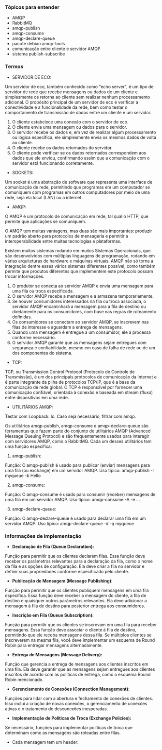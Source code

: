 ### Tópicos para entender

- AMQP
- RabbitMQ
- amqp-publish
- amqp-consume
- amqp-declare-queue
- pacote debian amqp-tools
- comunicação entre cliente e servidor AMQP
- sistema publish-subscribe

### Termos

- SERVIDOR DE ECO:
  
Um servidor de eco, também conhecido como "echo server", é um tipo de servidor de rede que recebe mensagens ou dados de um cliente e simplesmente os retorna ao cliente sem realizar nenhum processamento adicional. O propósito principal de um servidor de eco é verificar a conectividade e a funcionalidade da rede, bem como testar o comportamento de transmissão de dados entre um cliente e um servidor.

1. O cliente estabelece uma conexão com o servidor de eco.
2. O cliente envia uma mensagem ou dados para o servidor.
3. O servidor recebe os dados e, em vez de realizar algum processamento ou lógica específica, ele simplesmente envia os mesmos dados de volta ao cliente.
4. O cliente recebe os dados retornados do servidor.
5. O cliente pode verificar se os dados retornados correspondem aos dados que ele enviou, confirmando assim que a comunicação com o servidor está funcionando corretamente.

- SOCKETS:

Um socket é uma abstração de software que representa uma interface de comunicação de rede, permitindo que programas em um computador se comuniquem com programas em outros computadores por meio de uma rede, seja ela local (LAN) ou a internet.

- AMQP:

O AMQP é um protocolo de comunicação em rede, tal qual o HTTP, que permite que aplicações se comuniquem. 

O AMQP tem muitas vantagens, mas duas são mais importantes: produzir um padrão aberto para protocolos de mensageria e permitir a interoperabilidade entre muitas tecnologias e plataformas.

Existem muitos sistemas rodando em muitos Sistemas Operacionais, que são desenvolvidos com múltiplas linguagens de programação, rodando em várias arquiteturas de hardware e máquinas virtuais. AMQP não só torna a integração dentre esses vários sistemas diferentes possível, como também permite que produtos diferentes que implementem este protocolo possam trocar informações.

1. O produtor se conecta ao servidor AMQP e envia uma mensagem para uma fila ou troca especificada.
2. O servidor AMQP recebe a mensagem e a armazena temporariamente.
3. Se houver consumidores interessados na fila ou troca associada, o servidor AMQP encaminhará a mensagem para a fila de destino ou diretamente para os consumidores, com base nas regras de roteamento definidas.
4. Os consumidores se conectam ao servidor AMQP, se inscrevem nas filas de interesse e aguardam a entrega de mensagens.
5. Quando uma mensagem é entregue a um consumidor, ele a processa conforme necessário.
6. O servidor AMQP garante que as mensagens sejam entregues com segurança e confiabilidade, mesmo em caso de falha de rede ou de um dos componentes do sistema.

- TCP:

TCP, ou Transmission Control Protocol (Protocolo de Controle de Transmissão), é um dos principais protocolos de comunicação da Internet e é parte integrante da pilha de protocolos TCP/IP, que é a base da comunicação de rede global. O TCP é responsável por fornecer uma comunicação confiável, orientada à conexão e baseada em stream (fluxo) entre dispositivos em uma rede.

- UTILITÁRIOS AMQP:

Testar com Loopback: lo. Caso seja necessário, filtrar com amqp.

Os utilitários amqp-publish, amqp-consume e amqp-declare-queue são ferramentas que fazem parte do conjunto de utilitários AMQP (Advanced Message Queuing Protocol) e são frequentemente usados para interagir com servidores AMQP, como o RabbitMQ. Cada um desses utilitários tem uma função específica:

1. amqp-publish:

Função: O amqp-publish é usado para publicar (enviar) mensagens para uma fila (ou exchange) em um servidor AMQP.
Uso típico: amqp-publish -r myqueue -b Hello

2. amqp-consume:

Função: O amqp-consume é usado para consumir (receber) mensagens de uma fila em um servidor AMQP.
Uso típico: amqp-consume -A -e ...

3. amqp-declare-queue:

Função: O amqp-declare-queue é usado para declarar uma fila em um servidor AMQP.
Uso típico: amqp-declare-queue -d -q myqueue

### Informações de implementação

- **Declaração de Fila (Queue Declaration):**
  
Função para permitir que os clientes declarem filas.
Essa função deve receber os parâmetros relevantes para a declaração da fila, como o nome da fila e as opções de configuração.
Ela deve criar a fila no servidor e definir suas propriedades conforme especificado pelo cliente.

- **Publicação de Mensagem (Message Publishing):**
  
Função para permitir que os clientes publiquem mensagens em uma fila específica.
Essa função deve receber a mensagem do cliente, a fila de destino e quaisquer outros parâmetros relevantes.
Ela deve adicionar a mensagem à fila de destino para posterior entrega aos consumidores.

- **Inscrição em Fila (Queue Subscription):**
  
Função para permitir que os clientes se inscrevam em uma fila para receber mensagens.
Essa função deve associar o cliente à fila de destino, permitindo que ele receba mensagens dessa fila.
Se múltiplos clientes se inscreverem na mesma fila, você deve implementar um esquema de Round Robin para entregar mensagens alternadamente.

- **Entrega de Mensagens (Message Delivery):**
  
Função que gerencia a entrega de mensagens aos clientes inscritos em uma fila.
Ela deve garantir que as mensagens sejam entregues aos clientes inscritos de acordo com as políticas de entrega, como o esquema Round Robin mencionado.

- **Gerenciamento de Conexões (Connection Management):**
  
Funções para lidar com a abertura e fechamento de conexões de clientes.
Isso inclui a criação de novas conexões, o gerenciamento de conexões ativas e o tratamento de desconexões inesperadas.

- **Implementação de Políticas de Troca (Exchange Policies):**
  
Se necessário, funções para implementar políticas de troca que determinam como as mensagens são roteadas entre filas.

- Cada mensagem tem um header:




